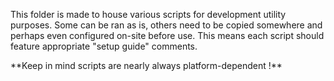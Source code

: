 This folder is made to house various scripts for development utility purposes. Some can be ran as is, others need to be copied somewhere and perhaps even configured on-site before use. This means each script should feature appropriate "setup guide" comments.



\*\*Keep in mind scripts are nearly always platform-dependent !\*\*

